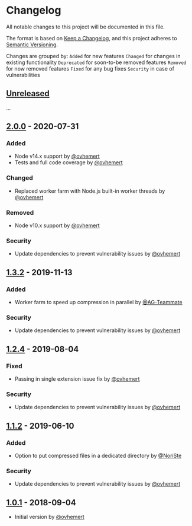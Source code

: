 # Changelog

All notable changes to this project will be documented in this file.

The format is based on [Keep a Changelog](https://keepachangelog.com/en/1.0.0/),
and this project adheres to [Semantic Versioning](https://semver.org/spec/v2.0.0.html).

Changes are grouped by:
`Added` for new features
`Changed` for changes in existing functionality
`Deprecated` for soon-to-be removed features
`Removed` for now removed features
`Fixed` for any bug fixes
`Security` in case of vulnerabilities

## [Unreleased](https://github.com/ovhemert/gatsby-plugin-zopfli/compare/v2.0.0...HEAD)

...

## [2.0.0](https://github.com/ovhemert/gatsby-plugin-zopfli/compare/v1.3.2...v2.0.0) - 2020-07-31

### Added

- Node v14.x support by [@ovhemert](https://github.com/ovhemert)
- Tests and full code coverage by [@ovhemert](https://github.com/ovhemert)

### Changed

- Replaced worker farm with Node.js built-in worker threads by [@ovhemert](https://github.com/ovhemert)

### Removed

- Node v10.x support by [@ovhemert](https://github.com/ovhemert)

### Security

- Update dependencies to prevent vulnerability issues by [@ovhemert](https://github.com/ovhemert)

## [1.3.2](https://github.com/ovhemert/gatsby-plugin-zopfli/compare/v1.2.4...v1.3.2) - 2019-11-13

### Added

- Worker farm to speed up compression in parallel by [@AG-Teammate](https://github.com/AG-Teammate)

### Security

- Update dependencies to prevent vulnerability issues by [@ovhemert](https://github.com/ovhemert)

## [1.2.4](https://github.com/ovhemert/gatsby-plugin-zopfli/compare/v1.1.2...v1.2.4) - 2019-08-04

### Fixed

- Passing in single extension issue fix by [@ovhemert](https://github.com/ovhemert)

### Security

- Update dependencies to prevent vulnerability issues by [@ovhemert](https://github.com/ovhemert)

## [1.1.2](https://github.com/ovhemert/gatsby-plugin-zopfli/compare/v1.0.1...v1.1.2) - 2019-06-10

### Added

- Option to put compressed files in a dedicated directory by [@NoriSte](https://github.com/NoriSte)

### Security

- Update dependencies to prevent vulnerability issues by [@ovhemert](https://github.com/ovhemert)

## [1.0.1](https://github.com/ovhemert/gatsby-plugin-zopfli/releases/tag/v1.0.1) - 2018-09-04

- Initial version by [@ovhemert](https://github.com/ovhemert)
